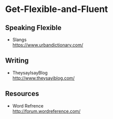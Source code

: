 # Get-Flexible-and-Fluent
## Speaking Flexible
* Slangs<br> https://www.urbandictionary.com/
## Writing
* TheysayIsayBlog<br>http://www.theysayiblog.com/
## Resources
* Word Refrence<br>http://forum.wordreference.com/
